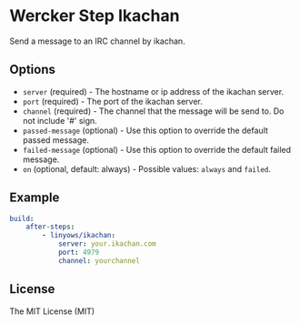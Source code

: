 Wercker Step Ikachan
====================

Send a message to an IRC channel by ikachan.

Options
-------

- `server` (required) - The hostname or ip address of the ikachan server.
- `port` (required) - The port of the ikachan server.
- `channel` (required) - The channel that the message will be send to. Do not include '#' sign.
- `passed-message` (optional) - Use this option to override the default passed message.
- `failed-message` (optional) -  Use this option to override the default failed message.
- `on` (optional, default: always) - Possible values: `always` and `failed`.

Example
-------

```yaml
build:
    after-steps:
        - linyows/ikachan:
            server: your.ikachan.com
            port: 4979
            channel: yourchannel
```

License
-------

The MIT License (MIT)
